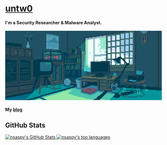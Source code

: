 # [untw0](https://untw0.github.io/) 
<!-- <img src="wave.gif" width="24px"> -->
#### I'm a Security Researcher & Malware Analyst.
![nsaspy](banner.gif)

#### My [blog](https://untw0.github.io/)

## GitHub Stats

<a href="https://github.com/untw0">
  <img height="180em" src="https://github-readme-stats.vercel.app/api?username=untw0&show_icons=true&theme=synthwave&count_private=true" alt="nsaspy's GitHub Stats" />
  <img height="180em" src="https://github-readme-stats.vercel.app/api/top-langs/?username=UNTW0&theme=synthwave&layout=compact" 
    alt="nsaspy's top languages" />
</a>
